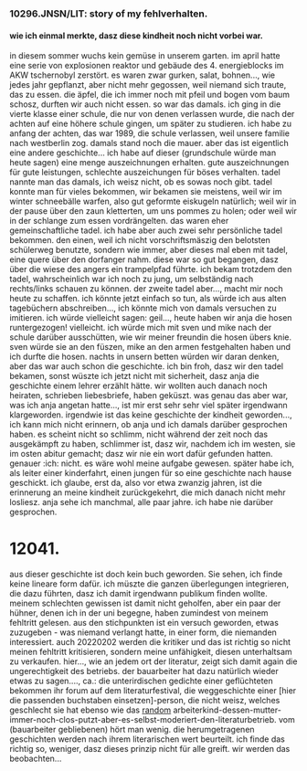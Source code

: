 ### 10296.JNSN/LIT: story of my fehlverhalten.
#### wie ich einmal merkte, dasz diese kindheit noch nicht vorbei war.
in diesem sommer wuchs kein gemüse in unserem garten. im april hatte eine serie von explosionen reaktor und gebäude des 4. energieblocks im AKW tschernobyl zerstört. es waren zwar gurken, salat, bohnen..., wie jedes jahr gepflanzt, aber nicht mehr gegossen, weil niemand sich traute, das zu essen. die äpfel, die ich immer noch mit pfeil und bogen vom baum schosz, durften wir auch nicht essen. so war das damals. ich ging in die vierte klasse einer schule, die nur von denen verlassen wurde, die nach der achten auf eine höhere schule gingen, um später zu studieren. ich habe zu anfang der achten, das war 1989, die schule verlassen, weil unsere familie nach westberlin zog. damals stand noch die mauer. aber das ist eigentlich eine andere geschichte...
ich habe auf dieser (grundschule würde man heute sagen) eine menge auszeichnungen erhalten. gute auszeichnungen für gute leistungen, schlechte auszeichungen für böses verhalten. tadel nannte man das damals, ich weisz nicht, ob es sowas noch gibt. tadel konnte man für vieles bekommen, wir bekamen sie meistens, weil wir im winter schneebälle warfen, also gut geformte eiskugeln natürlich; weil wir in der pause über den zaun kletterten, um uns pommes zu holen; oder weil wir in der schlange zum essen vordrängelten. das waren eher gemeinschaftliche tadel. ich habe aber auch zwei sehr persönliche tadel bekommen. den einen, weil ich nicht vorschriftsmäszig den belotsten schülerweg benutzte, sondern wie immer, aber dieses mal eben mit tadel, eine quere über den dorfanger nahm. diese war so gut begangen, dasz über die wiese des angers ein trampelpfad führte. ich bekam trotzdem den tadel, wahrscheinlich war ich noch zu jung, um selbständig nach rechts/links schauen zu können. der zweite tadel aber..., macht mir noch heute zu schaffen.
ich könnte jetzt einfach so tun, als würde ich aus alten tagebüchern abschreiben..., ich könnte mich von damals versuchen zu imitieren. ich würde vielleicht sagen: geil..., heute haben wir anja die hosen runtergezogen! vielleicht. ich würde mich mit sven und mike nach der schule darüber ausschütten, wie wir meiner freundin die hosen übers knie. sven würde sie an den füszen, mike an den armen festgehalten haben und ich durfte die hosen. nachts in unsern betten würden wir daran denken, aber das war auch schon die geschichte.
ich bin froh, dasz wir den tadel bekamen, sonst wüszte ich jetzt nicht mit sicherheit, dasz anja die geschichte einem lehrer erzählt hätte. wir wollten auch danach noch heiraten, schrieben liebesbriefe, haben geküszt. was genau das aber war, was ich anja angetan hatte..., ist mir erst sehr sehr viel später irgendwann klargeworden.
irgendwie ist das keine geschichte der kindheit geworden..., ich kann mich nicht erinnern, ob anja und ich damals darüber gesprochen haben. es scheint nicht so schlimm, nicht während der zeit noch das ausgekämpft zu haben, schlimmer ist, dasz wir, nachdem ich im westen, sie im osten abitur gemacht; dasz wir nie ein wort dafür gefunden hatten. genauer :ich: nicht. es wäre wohl meine aufgabe gewesen. später habe ich, als leiter einer kinderfahrt, einen jungen für so eine geschichte nach hause geschickt. ich glaube, erst da, also vor etwa zwanzig jahren, ist die erinnerung an meine kindheit zurückgekehrt, die mich danach nicht mehr losliesz.
anja sehe ich manchmal, alle paar jahre. ich habe nie darüber gesprochen.
# 12041.
aus dieser geschichte ist doch kein buch geworden. Sie sehen, ich finde keine lineare form dafür. ich müszte die ganzen überlegungen integrieren, die dazu führten, dasz ich damit irgendwann publikum finden wollte. meinem schlechten gewissen ist damit nicht geholfen, aber ein paar der hühner, denen ich in der uni begegne, haben zumindest von meinem fehltritt gelesen. aus den stichpunkten ist ein versuch geworden, etwas zuzugeben - was niemand verlangt hatte, in einer form, die niemanden interessiert.
auch 20220202 werden die kritiker und das ist richtig so nicht meinen fehltritt kritisieren, sondern meine unfähigkeit, diesen unterhaltsam zu verkaufen. hier..., wie an jedem ort der literatur, zeigt sich damit again die ungerechtigkeit des betriebs. der bauarbeiter hat dazu natürlich wieder etwas zu sagen...., ca.: die unterirdischen gedichte einer geflüchteten bekommen ihr forum auf dem literaturfestival, die weggeschichte einer [hier die passenden buchstaben einsetzen]-person, die nicht weisz, welches geschlecht sie hat ebenso wie das [random](https://checkyourhabitus.com) arbeiterkind-dessen-mutter-immer-noch-clos-putzt-aber-es-selbst-moderiert-den-literaturbetrieb. vom (bauarbeiter gebliebenen) hört man wenig. die herumgetragenen geschichten werden nach ihrem literarischen wert beurteilt. ich finde das richtig so, weniger, dasz dieses prinzip nicht für alle greift. wir werden das beobachten...